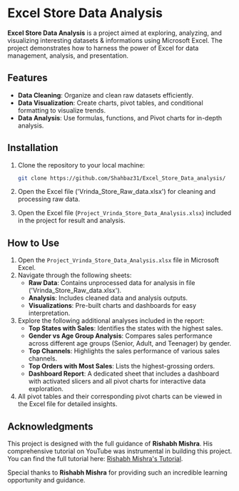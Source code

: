 # Excel Store Data Analysis

**Excel Store Data Analysis** is a project aimed at exploring, analyzing, and visualizing interesting datasets & informations using Microsoft Excel. The project demonstrates how to harness the power of Excel for data management, analysis, and presentation.

## Features

- **Data Cleaning**: Organize and clean raw datasets efficiently.
- **Data Visualization**: Create charts, pivot tables, and conditional formatting to visualize trends.
- **Data Analysis**: Use formulas, functions, and Pivot charts for in-depth analysis.


## Installation

1. Clone the repository to your local machine:
   ```bash
   git clone https://github.com/Shahbaz31/Excel_Store_Data_analysis/
   ```
2. Open the Excel file ('Vrinda_Store_Raw_data.xlsx') for cleaning and processing raw data.
 
3. Open the Excel file (`Project_Vrinda_Store_Data_Analysis.xlsx`) included in the project for result and analysis.

## How to Use

1. Open the `Project_Vrinda_Store_Data_Analysis.xlsx` file in Microsoft Excel.
2. Navigate through the following sheets:
   - **Raw Data**: Contains unprocessed data for analysis in file ('Vrinda_Store_Raw_data.xlsx').
   - **Analysis**: Includes cleaned data and analysis outputs.
   - **Visualizations**: Pre-built charts and dashboards for easy interpretation.
3. Explore the following additional analyses included in the report:
   - **Top States with Sales**: Identifies the states with the highest sales.
   - **Gender vs Age Group Analysis**: Compares sales performance across different age groups (Senior, Adult, and Teenager) by gender.
   - **Top Channels**: Highlights the sales performance of various sales channels.
   - **Top Orders with Most Sales**: Lists the highest-grossing orders.
   - **Dashboard Report**: A dedicated sheet that includes a dashboard with activated slicers and all pivot charts for interactive data exploration.
4. All pivot tables and their corresponding pivot charts can be viewed in the Excel file for detailed insights.


## Acknowledgments

This project is designed with the full guidance of **Rishabh Mishra**. His comprehensive tutorial on YouTube was instrumental in building this project. You can find the full tutorial here: [Rishabh Mishra's Tutorial](https://www.youtube.com/watch?v=gTK5rNhWJyA).

Special thanks to **Rishabh Mishra** for providing such an incredible learning opportunity and guidance.


